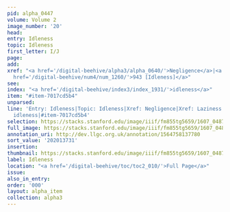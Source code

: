 ```yaml
---
pid: alpha_0447
volume: Volume 2
image_number: '20'
head:
entry: Idleness
topic: Idleness
first_letter: I/J
page:
add:
xref: "<a href='/digital-beehive/alpha3/alpha_0640/'>Negligence</a>|<a href='/digital-beehive/alpha3/alpha_0526/'>Laziness</a>|<a
  href='/digital-beehive/num4/num_1260/'>943 [Idleness]</a>"
see:
index: "<a href='/digital-beehive/index3/index_1931/'>idleness</a>"
item: "#item-7017cd5b4"
unparsed:
line: 'Entry: Idleness|Topic: Idleness|Xref: Negligence|Xref: Laziness|Xref: 943 [Idleness]|Index:
  idleness|#item-7017cd5b4'
selection: https://stacks.stanford.edu/image/iiif/fm855tg5659/1607_0487/781,3731,2893,568/full/0/default.jpg
full_image: https://stacks.stanford.edu/image/iiif/fm855tg5659/1607_0487/full/full/0/default.jpg
annotation_uri: http://dev.llgc.org.uk/annotation/1564758137780
sort_value: '202013731'
insertion:
thumbnail: https://stacks.stanford.edu/image/iiif/fm855tg5659/1607_0487/781,3731,600,180/250,/0/default.jpg
label: Idleness
location: "<a href='/digital-beehive/toc/toc2_010/'>Full Page</a>"
issue:
also_in_entry:
order: '000'
layout: alpha_item
collection: alpha3
---
```

